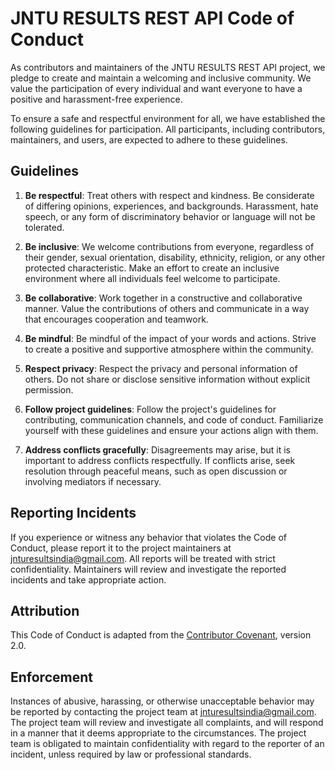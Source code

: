 # JNTU RESULTS REST API Code of Conduct

As contributors and maintainers of the JNTU RESULTS REST API project, we pledge to create and maintain a welcoming and inclusive community. We value the participation of every individual and want everyone to have a positive and harassment-free experience.

To ensure a safe and respectful environment for all, we have established the following guidelines for participation. All participants, including contributors, maintainers, and users, are expected to adhere to these guidelines.

## Guidelines

1. **Be respectful**: Treat others with respect and kindness. Be considerate of differing opinions, experiences, and backgrounds. Harassment, hate speech, or any form of discriminatory behavior or language will not be tolerated.

2. **Be inclusive**: We welcome contributions from everyone, regardless of their gender, sexual orientation, disability, ethnicity, religion, or any other protected characteristic. Make an effort to create an inclusive environment where all individuals feel welcome to participate.

3. **Be collaborative**: Work together in a constructive and collaborative manner. Value the contributions of others and communicate in a way that encourages cooperation and teamwork.

4. **Be mindful**: Be mindful of the impact of your words and actions. Strive to create a positive and supportive atmosphere within the community.

5. **Respect privacy**: Respect the privacy and personal information of others. Do not share or disclose sensitive information without explicit permission.

6. **Follow project guidelines**: Follow the project's guidelines for contributing, communication channels, and code of conduct. Familiarize yourself with these guidelines and ensure your actions align with them.

7. **Address conflicts gracefully**: Disagreements may arise, but it is important to address conflicts respectfully. If conflicts arise, seek resolution through peaceful means, such as open discussion or involving mediators if necessary.

## Reporting Incidents

If you experience or witness any behavior that violates the Code of Conduct, please report it to the project maintainers at [jnturesultsindia@gmail.com](mailto:jnturesultsindia@gmail.com). All reports will be treated with strict confidentiality. Maintainers will review and investigate the reported incidents and take appropriate action.

## Attribution

This Code of Conduct is adapted from the [Contributor Covenant](https://www.contributor-covenant.org/version/2/0/code_of_conduct.html), version 2.0.

## Enforcement

Instances of abusive, harassing, or otherwise unacceptable behavior may be reported by contacting the project team at [jnturesultsindia@gmail.com](mailto:jnturesultsindia@gmail.com). The project team will review and investigate all complaints, and will respond in a manner that it deems appropriate to the circumstances. The project team is obligated to maintain confidentiality with regard to the reporter of an incident, unless required by law or professional standards.

